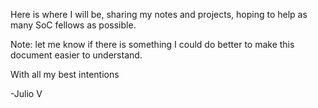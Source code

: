 Here is where I will be, sharing my notes and projects, hoping to help as many SoC fellows as possible.

Note: let me know if there is something I could do better to make this document easier to understand.

With all my best intentions

-Julio V